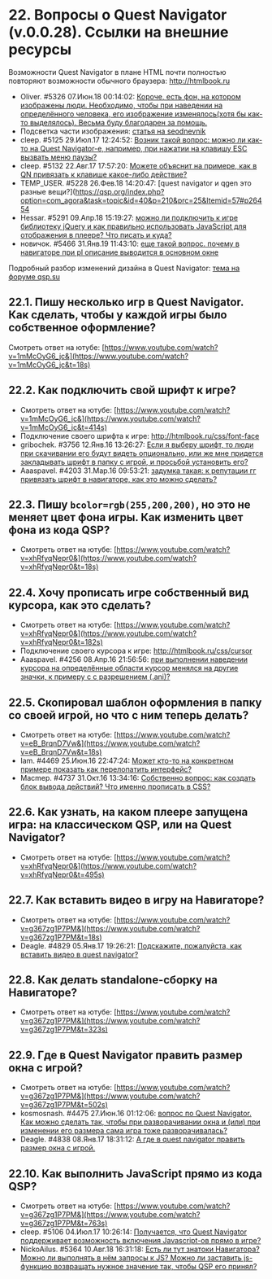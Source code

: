 # 22. Вопросы о Quest Navigator (v.0.0.28). Ссылки на внешние ресурсы
<!-- [:link_22] -->

Возможности Quest Navigator в плане HTML почти полностью повторяют возможности обычного браузера: http://htmlbook.ru

- Oliver. #5326 07.Июн.18 00:14:02: [Короче, есть фон, на котором изображены люди. Необходимо, чтобы при наведении на определённого человека, его изображение изменялось(хотя бы как-то выделялось). Весьма буду благодарен за помощь.](https://qsp.org/index.php?option=com_agora&task=topic&id=40&p=214&prc=25&Itemid=57#p26714)
- Подсветка части изображения: [статья на seodnevnik](http://seodnevnik.ru/sozdanie-sajtov/podsvetka-kartinki-ili-sozdanie-knopki-na-css.html)
- cleep. #5125 29.Июл.17 12:24:52: [Возник такой вопрос: можно ли как-то на Quest Navigator-е, например, при нажатии на клавишу ESC вызвать меню паузы?](https://qsp.org/index.php?option=com_agora&task=topic&id=40&p=206&prc=25&Itemid=57#p26061)
- cleep. #5132 22.Авг.17 17:57:20: [Можете объяснит на примере, как в QN привязать к клавише какое-либо действие?](https://qsp.org/index.php?option=com_agora&task=topic&id=40&p=206&prc=25&Itemid=57#p26100)
- TEMP_USER. #5228 26.Фев.18 14:20:47: [quest navigator и qgen это разные вещи?](https://qsp.org/index.php?option=com_agora&task=topic&id=40&p=210&prc=25&Itemid=57#p26454
- Hessar. #5291 09.Апр.18 15:19:27: [можно ли подключить к игре библиотеку jQuery и как правильно использовать JavaScript для отображения в плеере? Что писать и куда? ](https://qsp.org/index.php?option=com_agora&task=topic&id=40&p=212&prc=25&Itemid=57#p26613)
- новичок. #5466 31.Янв.19 11:43:10: [еще такой вопрос. почему в навигаторе при pl описание выводится в основном окне](https://qsp.org/index.php?option=com_agora&task=topic&id=40&p=219&prc=25&Itemid=57#p27067)

Подробный разбор изменений дизайна в Quest Navigator: [тема на форуме qsp.su](https://qsp.org/index.php?option=com_agora&task=topic&id=1067&Itemid=57)
## 22.1.  Пишу несколько игр в Quest Navigator. Как сделать, чтобы у каждой игры было собственное оформление?
<!-- [:link_22_01] -->
Смотреть ответ на ютубе: [https://www.youtube.com/watch?v=1mMcOyG6_jc&](https://www.youtube.com/watch?v=1mMcOyG6_jc&t=18s)
## 22.2.  Как подключить свой шрифт к игре?
<!-- [:link_22_02] -->
- Смотреть ответ на ютубе: [https://www.youtube.com/watch?v=1mMcOyG6_jc&](https://www.youtube.com/watch?v=1mMcOyG6_jc&t=414s)
- Подключение своего шрифта к игре: http://htmlbook.ru/css/font-face
- gribochek. #3756 12.Янв.16 13:26:27: [Если я выберу шрифт, то люди при скачивании его будут видеть опционально, или же мне придется закладывать шрифт в папку с игрой, и просьбой установить его?](https://qsp.org/index.php?option=com_agora&task=topic&id=40&p=151&prc=25&Itemid=57#p22462)
- Aaaspavel. #4203 31.Мар.16 09:53:21: [задумка такая: к репутации гг привязать шрифт в навигаторе,  как это можно сделать?](https://qsp.org/index.php?option=com_agora&task=topic&id=40&p=169&prc=25&Itemid=57#p23627)

## 22.3.  Пишу `bcolor=rgb(255,200,200)`, но это не меняет цвет фона игры. Как изменить цвет фона из кода QSP?
<!-- [:link_22_03] -->
- Смотреть ответ на ютубе: [https://www.youtube.com/watch?v=xhRfyqNepr0&](https://www.youtube.com/watch?v=xhRfyqNepr0&t=18s)
## 22.4.  Хочу прописать игре собственный вид курсора, как это сделать?
<!-- [:link_22_04] -->
- Смотреть ответ на ютубе: [https://www.youtube.com/watch?v=xhRfyqNepr0&](https://www.youtube.com/watch?v=xhRfyqNepr0&t=182s)
- Подключение своего курсора к игре: http://htmlbook.ru/css/cursor
- Aaaspavel. #4256 08.Апр.16 21:56:56: [при выполнении наведении курсора на определённые области курсор менялся на другие значки, к примеру с с разрешением (.ani)?](https://qsp.org/index.php?option=com_agora&task=topic&id=40&p=171&prc=25&Itemid=57#p23707)
## 22.5.  Скопировал шаблон оформления в папку со своей игрой, но что с ним теперь делать?
<!-- [:link_22_05] -->
- Смотреть ответ на ютубе: [https://www.youtube.com/watch?v=eB_BrqnD7Vw&](https://www.youtube.com/watch?v=eB_BrqnD7Vw&t=18s)
- Iam. #4469 25.Июн.16 22:47:24: [Может кто-то на конкретном примере показать как перелопатить интерфейс?](https://qsp.org/index.php?option=com_agora&task=topic&id=40&p=179&prc=25&Itemid=57#p24237)
- Macmep. #4737 31.Окт.16 13:34:16: [Собственно вопрос: как создать блок вывода действий? Что именно прописать в CSS?](https://qsp.org/index.php?option=com_agora&task=topic&id=40&p=190&prc=25&Itemid=57#p24810)

## 22.6.  Как узнать, на каком плеере запущена игра: на классическом QSP, или на Quest Navigator?
<!-- [:link_22_06] -->
- Смотреть ответ на ютубе: [https://www.youtube.com/watch?v=xhRfyqNepr0&](https://www.youtube.com/watch?v=xhRfyqNepr0&t=495s)
## 22.7.  Как вставить видео в игру на Навигаторе?
<!-- [:link_2_07] -->
- Смотреть ответ на ютубе: [https://www.youtube.com/watch?v=g367zg1P7PM&](https://www.youtube.com/watch?v=g367zg1P7PM&t=18s)
- Deagle. #4829 05.Янв.17 19:26:21: [Подскажите, пожалуйста, как вставить видео в quest navigator?](https://qsp.org/index.php?option=com_agora&task=topic&id=40&p=194&prc=25&Itemid=57#p25042)
## 22.8.  Как делать standalone-сборку на Навигаторе?
<!-- [:link_22_08] -->
- Смотреть ответ на ютубе: [https://www.youtube.com/watch?v=g367zg1P7PM&](https://www.youtube.com/watch?v=g367zg1P7PM&t=323s)
## 22.9.  Где в Quest Navigator править размер окна с игрой?
<!-- [:link_22_09] -->
- Смотреть ответ на ютубе: [https://www.youtube.com/watch?v=g367zg1P7PM&](https://www.youtube.com/watch?v=g367zg1P7PM&t=502s)
- kosmosnash. #4475 27.Июн.16 01:12:06: [вопрос по Quest Navigator. Как можно сделать так, чтобы при разворачивании окна и (или) при изменении его размера сама игра тоже разворачивалась?](https://qsp.org/index.php?option=com_agora&task=topic&id=40&p=180&prc=25&Itemid=57#p24255)
- Deagle. #4838 08.Янв.17 18:31:12: [А где в quest navigator править размер окна с игрой.](https://qsp.org/index.php?option=com_agora&task=topic&id=40&p=194&prc=25&Itemid=57#p25056)
## 22.10.  Как выполнить JavaScript прямо из кода QSP?
<!-- [:link_22_10] -->
- Смотреть ответ на ютубе: [https://www.youtube.com/watch?v=g367zg1P7PM&](https://www.youtube.com/watch?v=g367zg1P7PM&t=763s)
- cleep. #5106 04.Июл.17 10:26:14: [Получается, что Quest Navigator поддерживает возможность включения Javascript-ов прямо в игре?](https://qsp.org/index.php?option=com_agora&task=topic&id=40&p=205&prc=25&Itemid=57#p25969)
- NickoAilus. #5364 10.Авг.18 16:31:18: [Есть ли тут знатоки Навигатора? Можно ли выполнять в нём запросы к JS? Можно ли заставить js-функцию возвращать нужное значение так, чтобы QSP его принял?](https://qsp.org/index.php?option=com_agora&task=topic&id=40&p=215&prc=25&Itemid=57#p26826)

